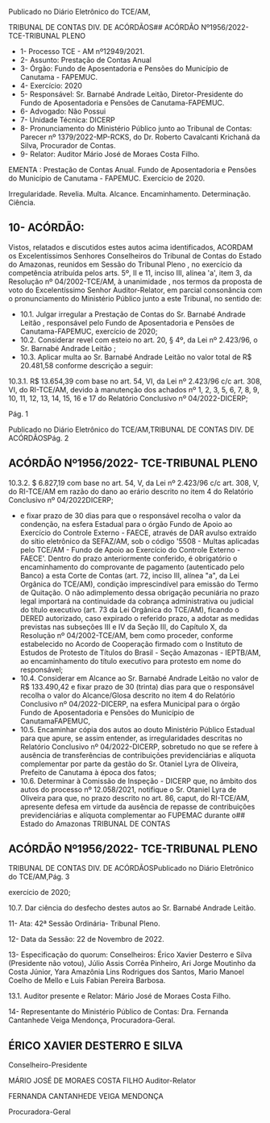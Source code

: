 Publicado  no  Diário  Eletrônico do TCE/AM,

TRIBUNAL DE CONTAS DIV. DE ACÓRDÃOS## ACÓRDÃO Nº1956/2022- TCE-TRIBUNAL PLENO

- 1- Processo TCE - AM nº12949/2021.
- 2- Assunto: Prestação de Contas Anual
- 3- Órgão: Fundo de Aposentadoria e Pensões do Município de Canutama - FAPEMUC.
- 4- Exercício: 2020
- 5- Responsável: Sr. Barnabé Andrade Leitão, Diretor-Presidente do Fundo de Aposentadoria e Pensões de Canutama-FAPEMUC.
- 6- Advogado: Não Possui
- 7- Unidade Técnica: DICERP
- 8- Pronunciamento  do  Ministério  Público  junto  ao  Tribunal  de  Contas: Parecer  nº 1379/2022-MP-RCKS,  do  Dr.  Roberto  Cavalcanti  Krichanã  da  Silva,  Procurador  de Contas.
- 9- Relator: Auditor Mário José de Moraes Costa Filho.

EMENTA :  Prestação  de  Contas  Anual.  Fundo  de Aposentadoria e Pensões do Município de Canutama - FAPEMUC. Exercício de 2020.

Irregularidade. Revelia. Multa. Alcance. Encaminhamento. Determinação. Ciência.

## 10-  ACÓRDÃO:

Vistos, relatados e discutidos estes autos acima identificados, ACORDAM os Excelentíssimos Senhores Conselheiros do Tribunal de Contas do Estado do Amazonas, reunidos em Sessão do Tribunal Pleno , no exercício da competência atribuída pelos arts. 5º, II e 11, inciso III, alínea 'a', item 3, da Resolução  nº  04/2002-TCE/AM, à unanimidade , nos termos da proposta de voto do Excelentíssimo Senhor Auditor-Relator, em  parcial  consonância com  o  pronunciamento  do  Ministério  Público  junto  a  este Tribunal, no sentido de:

- 10.1. Julgar  irregular a  Prestação  de  Contas  do Sr.  Barnabé  Andrade Leitão , responsável  pelo  Fundo  de  Aposentadoria  e  Pensões  de Canutama-FAPEMUC, exercício de 2020;
- 10.2. Considerar revel com esteio no art. 20, § 4º, da Lei nº 2.423/96, o Sr. Barnabé Andrade Leitão ;
- 10.3. Aplicar  multa ao  Sr.  Barnabé  Andrade  Leitão no  valor  total  de  R$ 20.481,58 conforme descrição a seguir:

10.3.1.   R$ 13.654,39 com  base  no  art.  54,  VI,  da  Lei  nº 2.423/96 c/c art. 308, VI, do RI-TCE/AM, devido à manutenção dos achados nº 1, 2, 3, 5, 6, 7, 8, 9, 10, 11, 12,  13,  14,  15,  16  e  17  do   Relatório  Conclusivo  nº 04/2022-DICERP;

Pág. 1

Publicado  no  Diário  Eletrônico do TCE/AM,TRIBUNAL DE CONTAS DIV. DE ACÓRDÃOSPág. 2

## ACÓRDÃO Nº1956/2022- TCE-TRIBUNAL PLENO

10.3.2.   $  6.827,19 com base no art. 54, V, da Lei nº 2.423/96 c/c art. 308, V, do RI-TCE/AM em razão do dano ao erário descrito  no  item  4  do  Relatório  Conclusivo  nº  04/2022DICERP;

- e  fixar  prazo  de  30  dias  para  que  o  responsável  recolha  o  valor  da condenção,  na  esfera  Estadual  para  o  órgão  Fundo  de  Apoio  ao Exercício  do  Controle  Externo  -  FAECE,  através  de  DAR  avulso extraído do sítio eletrônico da SEFAZ/AM, sob o código '5508 - Multas aplicadas  pelo  TCE/AM  -  Fundo  de  Apoio  ao  Exercício  do  Controle Externo -FAECE'.  Dentro  do prazo anteriormente conferido, é obrigatório o encaminhamento do comprovante de pagamento (autenticado  pelo  Banco)  a  esta  Corte  de  Contas  (art.  72,  inciso  III, alínea "a", da Lei Orgânica do TCE/AM), condição imprescindível para emissão do Termo de Quitação. O não adimplemento dessa obrigação pecuniária  no  prazo  legal  importará  na  continuidade  da  cobrança administrativa ou judicial do título executivo (art. 73 da Lei Orgânica do TCE/AM), ficando o DERED autorizado, caso expirado o referido prazo, a adotar as medidas previstas nas subseções III e IV da Seção III, do Capítulo  X,  da  Resolução  nº  04/2002-TCE/AM,  bem  como  proceder, conforme  estabelecido  no  Acordo  de  Cooperação  firmado  com  o Instituto de Estudos de Protesto de Títulos do Brasil - Seção Amazonas - IEPTB/AM, ao encaminhamento do título executivo para protesto em nome do responsável;
- 10.4. Considerar em Alcance ao Sr. Barnabé Andrade Leitão no valor de R$ 133.490,42 e fixar prazo de 30 (trinta) dias para que o responsável recolha  o  valor  do  Alcance/Glosa  descrito  no  item  4  do  Relatório Conclusivo  nº  04/2022-DICERP,  na  esfera  Municipal  para  o  órgão Fundo  de  Aposentadoria  e  Pensões  do  Município  de  CanutamaFAPEMUC,
- 10.5. Encaminhar cópia  dos  autos  ao  douto  Ministério  Público  Estadual para  que  apure,  se  assim  entender,  as  irregularidades  descritas  no Relatório Conclusivo nº 04/2022-DICERP, sobretudo no que se refere à ausência  de  transferências  de  contribuições previdenciárias e alíquota  complementar  por  parte  da  gestão  do Sr.  Otaniel  Lyra  de Oliveira, Prefeito de Canutama à época dos fatos;
- 10.6. Determinar à  Comissão de Inspeção - DICERP que, no âmbito dos autos  do  processo  nº  12.058/2021,  notifique  o Sr.  Otaniel  Lyra  de Oliveira para que, no prazo descrito no art. 86, caput, do RI-TCE/AM, apresente defesa em virtude da ausência de repasse de contribuições previdenciárias  e  alíquota  complementar  ao  FUPEMAC  durante  o## Estado do Amazonas TRIBUNAL DE CONTAS

## ACÓRDÃO Nº1956/2022- TCE-TRIBUNAL PLENO

TRIBUNAL DE CONTAS DIV. DE ACÓRDÃOSPublicado  no  Diário  Eletrônico do TCE/AM,Pág. 3

exercício de 2020;

10.7. Dar  ciência do  desfecho  destes  autos  ao Sr. Barnabé  Andrade Leitão.

11-  Ata: 42ª Sessão Ordinária- Tribunal Pleno.

12-  Data da Sessão: 22 de Novembro de 2022.

13-  Especificação do quorum: Conselheiros: Érico Xavier Desterro e Silva (Presidente não  votou),  Júlio  Assis  Corrêa  Pinheiro,  Ari  Jorge  Moutinho  da  Costa  Júnior,  Yara Amazônia Lins Rodrigues dos Santos, Mario Manoel Coelho de Mello e Luis Fabian Pereira Barbosa.

13.1. Auditor presente e Relator: Mário José de Moraes Costa Filho.

14-  Representante do Ministério Público de Contas: Dra. Fernanda Cantanhede Veiga Mendonça, Procuradora-Geral.

## ÉRICO XAVIER DESTERRO E SILVA

Conselheiro-Presidente

MÁRIO JOSÉ DE MORAES COSTA FILHO Auditor-Relator

FERNANDA CANTANHEDE VEIGA MENDONÇA

Procuradora-Geral